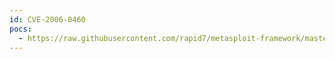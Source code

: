 ```yaml
---
id: CVE-2006-0460
pocs:
  - https://raw.githubusercontent.com/rapid7/metasploit-framework/master/modules/exploits/windows/misc/bomberclone_overflow.rb
---
```

